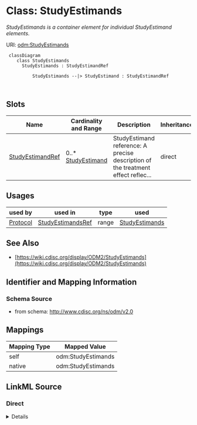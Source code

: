 # Class: StudyEstimands


_StudyEstimands is a container element for individual StudyEstimand elements._





URI: [odm:StudyEstimands](http://www.cdisc.org/ns/odm/v2.0/StudyEstimands)



```mermaid
 classDiagram
    class StudyEstimands
      StudyEstimands : StudyEstimandRef
        
          StudyEstimands --|> StudyEstimand : StudyEstimandRef
        
      
```




<!-- no inheritance hierarchy -->


## Slots

| Name | Cardinality and Range | Description | Inheritance |
| ---  | --- | --- | --- |
| [StudyEstimandRef](StudyEstimandRef.md) | 0..* <br/> [StudyEstimand](StudyEstimand.md) | StudyEstimand reference: A precise description of the treatment effect reflec... | direct |





## Usages

| used by | used in | type | used |
| ---  | --- | --- | --- |
| [Protocol](Protocol.md) | [StudyEstimandsRef](StudyEstimandsRef.md) | range | [StudyEstimands](StudyEstimands.md) |






## See Also

* [https://wiki.cdisc.org/display/ODM2/StudyEstimands](https://wiki.cdisc.org/display/ODM2/StudyEstimands)

## Identifier and Mapping Information







### Schema Source


* from schema: http://www.cdisc.org/ns/odm/v2.0





## Mappings

| Mapping Type | Mapped Value |
| ---  | ---  |
| self | odm:StudyEstimands |
| native | odm:StudyEstimands |





## LinkML Source

<!-- TODO: investigate https://stackoverflow.com/questions/37606292/how-to-create-tabbed-code-blocks-in-mkdocs-or-sphinx -->

### Direct

<details>
```yaml
name: StudyEstimands
description: StudyEstimands is a container element for individual StudyEstimand elements.
from_schema: http://www.cdisc.org/ns/odm/v2.0
see_also:
- https://wiki.cdisc.org/display/ODM2/StudyEstimands
slots:
- StudyEstimandRef
slot_usage:
  StudyEstimandRef:
    name: StudyEstimandRef
    multivalued: true
    domain_of:
    - StudyEstimands
    range: StudyEstimand
    inlined: true
    inlined_as_list: true
class_uri: odm:StudyEstimands

```
</details>

### Induced

<details>
```yaml
name: StudyEstimands
description: StudyEstimands is a container element for individual StudyEstimand elements.
from_schema: http://www.cdisc.org/ns/odm/v2.0
see_also:
- https://wiki.cdisc.org/display/ODM2/StudyEstimands
slot_usage:
  StudyEstimandRef:
    name: StudyEstimandRef
    multivalued: true
    domain_of:
    - StudyEstimands
    range: StudyEstimand
    inlined: true
    inlined_as_list: true
attributes:
  StudyEstimandRef:
    name: StudyEstimandRef
    description: 'StudyEstimand reference: A precise description of the treatment
      effect reflecting the clinical question posed by a given clinical trial objective.
      It summarises at a population level what the outcomes would be in the same patients
      under different treatment conditions being compared.'
    from_schema: http://www.cdisc.org/ns/odm/v2.0
    rank: 1000
    multivalued: true
    identifier: false
    alias: StudyEstimandRef
    owner: StudyEstimands
    domain_of:
    - StudyEstimands
    range: StudyEstimand
    inlined: true
    inlined_as_list: true
class_uri: odm:StudyEstimands

```
</details>